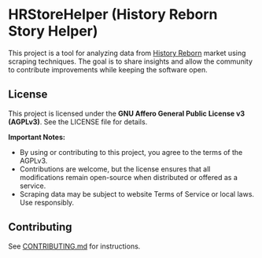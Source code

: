 # HRStoreHelper (History Reborn Story Helper)

This project is a tool for analyzing data from [History Reborn](https://historyreborn.net/) market using scraping techniques. The goal is to share insights and allow the community to contribute improvements while keeping the software open.

## License

This project is licensed under the **GNU Affero General Public License v3 (AGPLv3)**. See the LICENSE file for details.

**Important Notes:**
- By using or contributing to this project, you agree to the terms of the AGPLv3.
- Contributions are welcome, but the license ensures that all modifications remain open-source when distributed or offered as a service.
- Scraping data may be subject to website Terms of Service or local laws. Use responsibly.

## Contributing

See [CONTRIBUTING.md](CONTRIBUTING.md) for instructions.
